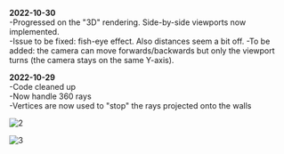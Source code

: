 <b>2022-10-30</b></br>
-Progressed on the "3D" rendering. Side-by-side viewports now implemented.</br>
-Issue to be fixed: fish-eye effect. Also distances seem a bit off.
-To be added: the camera can move forwards/backwards but only the viewport turns (the camera stays on the same Y-axis).


<b>2022-10-29</b></br>
-Code cleaned up</br>
-Now handle 360 rays</br>
-Vertices are now used to "stop" the rays projected onto the walls</br>

![2](https://user-images.githubusercontent.com/4015046/198852853-2e7690a1-2d81-4292-bb6f-414f9e9bc839.png)

![3](https://user-images.githubusercontent.com/4015046/198852854-46edecee-6669-410d-9860-57676219bdcc.png)
